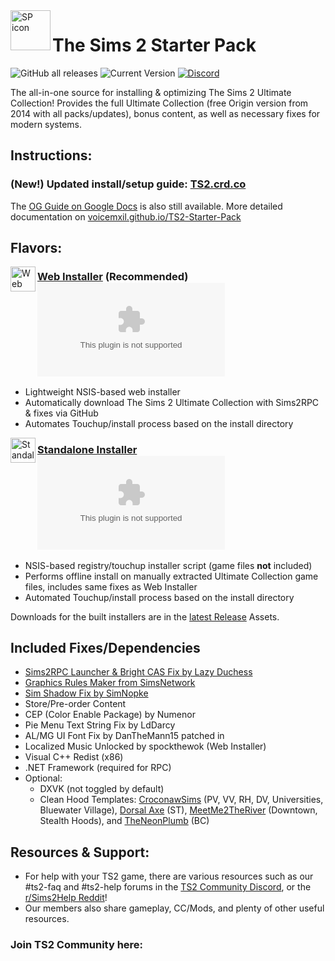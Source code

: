 <img align="left" width="64" height="64" src="https://github.com/voicemxil/TS2-Starter-Pack/assets/69059862/a9e022b0-277d-45ce-adb9-9bf210cc970a" alt="SP icon">

<h1>The Sims 2 Starter Pack</h1> 

![GitHub all releases](https://img.shields.io/github/downloads/voicemxil/TS2-Starter-Pack/total?label=total%20downloads) ![Current Version](https://img.shields.io/github/v/release/voicemxil/TS2-Starter-Pack?label=current%20version) [![Discord](https://img.shields.io/discord/912700195249197086?color=fa807a&label=osab%27s%20TS2%20Community%20Discord%20Server&logo=Discord&logoColor=white)](https://discord.gg/ts2community)

The all-in-one source for installing & optimizing The Sims 2 Ultimate Collection!
Provides the full Ultimate Collection (free Origin version from 2014 with all packs/updates), bonus content, as well as necessary fixes for modern systems.


## Instructions:
### **(New!)** Updated install/setup guide: [TS2.crd.co](https://ts2.crd.co)

The [OG Guide on Google Docs](https://docs.google.com/document/d/1UT0HX3cO4xLft2KozGypU_N7ZcGQVr-54QD9asFsx5U/edit) is also still available. More detailed documentation on [voicemxil.github.io/TS2-Starter-Pack](voicemxil.github.io/TS2-Starter-Pack)

## Flavors:

[<img align="left" width="40" height="40" src="https://github.com/voicemxil/TS2-Starter-Pack/assets/69059862/e5233181-2abd-4c40-a9f5-e4ba4ce76b68" alt="Web Installer icon">](https://github.com/voicemxil/TS2-Starter-Pack/releases/download/v14/TS2StarterPack-WebInstaller.x64.exe)
### [Web Installer](https://github.com/voicemxil/TS2-Starter-Pack/releases/latest) (Recommended) ![GitHub file size in bytes](https://img.shields.io/github/size/voicemxil/TS2-Starter-Pack/bin/Web%20Installer/TS2StarterPack-WebInstaller.x64.exe?branch=v15.0.1)
- Lightweight NSIS-based web installer
- Automatically download The Sims 2 Ultimate Collection with Sims2RPC & fixes via GitHub
- Automates Touchup/install process based on the install directory

[<img align="left" width="40" height="40" src="https://github.com/voicemxil/TS2-Starter-Pack/assets/69059862/4f869b5b-9e36-40c8-9704-d135e55f12bc" alt="Standalone Installer icon">](https://github.com/voicemxil/TS2-Starter-Pack/releases/download/v14/TS2StarterPack-StandaloneInstaller.x64.exe)
### [Standalone Installer](https://github.com/voicemxil/TS2-Starter-Pack/releases/latest) ![GitHub file size in bytes](https://img.shields.io/github/size/voicemxil/TS2-Starter-Pack/bin/Standalone%20Installer/UCTouchup-StandaloneInstaller.x64.exe?branch=v15.0.1)
- NSIS-based registry/touchup installer script (game files **not** included)
- Performs offline install on manually extracted Ultimate Collection game files, includes same fixes as Web Installer
- Automated Touchup/install process based on the install directory
  
Downloads for the built installers are in the [latest Release](https://github.com/voicemxil/TS2-Starter-Pack/releases/latest) Assets.


## Included Fixes/Dependencies
- [Sims2RPC Launcher & Bright CAS Fix by Lazy Duchess](lazyduchess.tumblr.com)
- [Graphics Rules Maker from SimsNetwork](https://www.simsnetwork.com/tools/graphics-rules-maker)
- [Sim Shadow Fix by SimNopke](https://simnopke.tumblr.com/post/136184612377/sim-shadow-fix)
- Store/Pre-order Content
- CEP (Color Enable Package) by Numenor
- Pie Menu Text String Fix by LdDarcy
- AL/MG UI Font Fix by DanTheMann15 patched in
- Localized Music Unlocked by spockthewok (Web Installer)
- Visual C++ Redist (x86)
- .NET Framework (required for RPC)
- Optional:
  - DXVK (not toggled by default)
  - Clean Hood Templates: [CroconawSims](https://modthesims.info/m/10269790) (PV, VV, RH, DV, Universities, Bluewater Village), [Dorsal Axe](https://modthesims.info/m/6990975) (ST), [MeetMe2TheRiver](https://meetme2theriver.livejournal.com/) (Downtown, Stealth Hoods), and [TheNeonPlumb](https://theneonplumb.tumblr.com/post/656712498541723648/clean-template-belladonna-cove-with-townies) (BC)
 

## Resources & Support:
- For help with your TS2 game, there are various resources such as our #ts2-faq and #ts2-help forums in the [TS2 Community Discord](https://discord.gg/ts2community), or the [r/Sims2Help Reddit](reddit.com/r/sims2help)! 
- Our members also share gameplay, CC/Mods, and plenty of other useful resources.
### Join TS2 Community here:
[<img src="https://discordapp.com/api/guilds/912700195249197086/widget.png?style=banner3" alt="">](https://discord.gg/ts2community)
